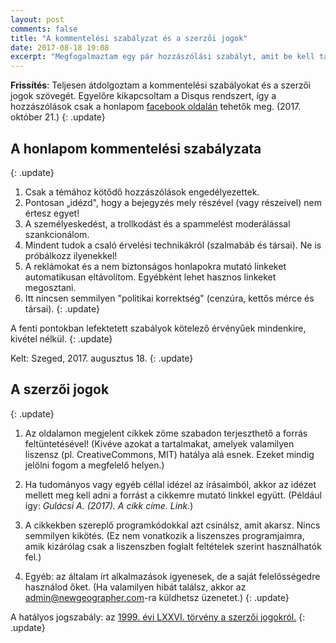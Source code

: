 ```yaml
---
layout: post
comments: false
title: "A kommentelési szabályzat és a szerzői jogok"
date: 2017-08-18 19:08
excerpt: "Megfogalmaztam egy pár hozzászólási szabályt, amit be kell tartani. Itt nincsen politikai korrektség, ami megakadályozná, hogy szabadon, a valóságnak és a tényeknek megfelelően vitassunk meg társadalmi és tudományos kérdéseket. A szerzői jogokkal utólag kiegészítettem a bejegyzésemet."
---
```


**Frissítés**: Teljesen átdolgoztam a kommentelési szabályokat és a szerzői jogok szövegét. Egyelőre kikapcsoltam a Disqus rendszert, így a hozzászólások csak a honlapom [facebook oldalán](https://www.facebook.com/newgeographer/) tehetők meg. (2017. október 21.)
{: .update}

## A honlapom kommentelési szabályzata
{: .update}

1. Csak a témához kötődő hozzászólások engedélyezettek.
2. Pontosan „idézd", hogy a bejegyzés mely részével (vagy részeivel) nem értesz egyet!
3. A személyeskedést, a trollkodást és a spammelést moderálással szankcionálom.
4. Mindent tudok a csaló érvelési technikákról (szalmabáb és társai). Ne is próbálkozz ilyenekkel!
5. A reklámokat és a nem biztonságos honlapokra mutató linkeket automatikusan eltávolítom. Egyébként lehet hasznos linkeket megosztani.
6. Itt nincsen semmilyen "politikai korrektség" (cenzúra, kettős mérce és társai).
{: .update}

A fenti pontokban lefektetett szabályok kötelező érvényűek mindenkire, kivétel nélkül.
{: .update}

Kelt: Szeged, 2017. augusztus 18.
{: .update}


## A szerzői jogok
{: .update}

1. Az oldalamon megjelent cikkek zöme szabadon terjeszthető a forrás feltüntetésével! (Kivéve azokat a tartalmakat, amelyek valamilyen liszensz (pl. CreativeCommons, MIT) hatálya alá esnek. Ezeket mindig jelölni fogom a megfelelő helyen.)

2. Ha tudományos vagy egyéb céllal idézel az írásaimból, akkor az idézet mellett meg kell adni a forrást a cikkemre mutató linkkel együtt. (Például így: *Gulácsi A. (2017). A cikk címe. Link.*)

3. A cikkekben szereplő programkódokkal azt csinálsz, amit akarsz. Nincs semmilyen kikötés. (Ez nem vonatkozik a liszenszes programjaimra, amik kizárólag csak a liszenszben foglalt feltételek szerint használhatók fel.)

4. Egyéb: az általam írt alkalmazások igyenesek, de a saját felelősségedre használod őket. (Ha valamilyen hibát találsz, akkor az [admin@newgeographer.com](mailto:admin@newgeographer.com)-ra küldhetsz üzenetet.)
{: .update}

A hatályos jogszabály: az [1999. évi LXXVI. törvény a szerzői jogokról.](https://net.jogtar.hu/jr/gen/hjegy_doc.cgi?docid=99900076.TV)
{: .update}


